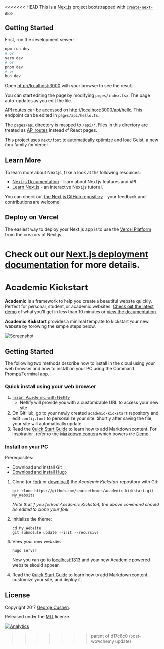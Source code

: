 <<<<<<< HEAD
This is a [Next.js](https://nextjs.org) project bootstrapped with [`create-next-app`](https://nextjs.org/docs/pages/api-reference/create-next-app).

## Getting Started

First, run the development server:

```bash
npm run dev
# or
yarn dev
# or
pnpm dev
# or
bun dev
```

Open [http://localhost:3000](http://localhost:3000) with your browser to see the result.

You can start editing the page by modifying `pages/index.tsx`. The page auto-updates as you edit the file.

[API routes](https://nextjs.org/docs/pages/building-your-application/routing/api-routes) can be accessed on [http://localhost:3000/api/hello](http://localhost:3000/api/hello). This endpoint can be edited in `pages/api/hello.ts`.

The `pages/api` directory is mapped to `/api/*`. Files in this directory are treated as [API routes](https://nextjs.org/docs/pages/building-your-application/routing/api-routes) instead of React pages.

This project uses [`next/font`](https://nextjs.org/docs/pages/building-your-application/optimizing/fonts) to automatically optimize and load [Geist](https://vercel.com/font), a new font family for Vercel.

## Learn More

To learn more about Next.js, take a look at the following resources:

- [Next.js Documentation](https://nextjs.org/docs) - learn about Next.js features and API.
- [Learn Next.js](https://nextjs.org/learn-pages-router) - an interactive Next.js tutorial.

You can check out [the Next.js GitHub repository](https://github.com/vercel/next.js) - your feedback and contributions are welcome!

## Deploy on Vercel

The easiest way to deploy your Next.js app is to use the [Vercel Platform](https://vercel.com/new?utm_medium=default-template&filter=next.js&utm_source=create-next-app&utm_campaign=create-next-app-readme) from the creators of Next.js.

Check out our [Next.js deployment documentation](https://nextjs.org/docs/pages/building-your-application/deploying) for more details.
=======
# Academic Kickstart

**Academic** is a framework to help you create a beautiful website quickly. Perfect for personal, student, or academic websites. [Check out the latest demo](https://themes.gohugo.io/theme/academic/) of what you'll get in less than 10 minutes or [view the documentation](https://sourcethemes.com/academic/docs/).

**Academic Kickstart** provides a minimal template to kickstart your new website by following the simple steps below.

[![Screenshot](https://raw.githubusercontent.com/gcushen/hugo-academic/master/academic.png)](https://github.com/gcushen/hugo-academic/)

## Getting Started

The following two methods describe how to install in the cloud using your web browser and how to install on your PC using the Command Prompt/Terminal app.

### Quick install using your web browser

1. [Install Academic with Netlify](https://app.netlify.com/start/deploy?repository=https://github.com/sourcethemes/academic-kickstart)
    * Netlify will provide you with a customizable URL to access your new site
2. On GitHub, go to your newly created `academic-kickstart` repository and edit `config.toml` to personalize your site. Shortly after saving the file, your site will automatically update
3. Read the [Quick Start Guide](https://sourcethemes.com/academic/docs/) to learn how to add Markdown content. For inspiration, refer to the [Markdown content](https://github.com/gcushen/hugo-academic/tree/master/exampleSite) which powers the [Demo](https://themes.gohugo.io/theme/academic/)

### Install on your PC

Prerequisites:

* [Download and install Git](https://git-scm.com/downloads)
* [Download and install Hugo](https://gohugo.io/getting-started/installing/#quick-install)

1. Clone (or [Fork](https://github.com/sourcethemes/academic-kickstart#fork-destination-box) or [download](https://github.com/sourcethemes/academic-kickstart/archive/master.zip)) the *Academic Kickstart* repository with Git: 

       git clone https://github.com/sourcethemes/academic-kickstart.git My_Website
    
    *Note that if you forked Academic Kickstart, the above command should be edited to clone your fork.*

2. Initialize the theme:

       cd My_Website
       git submodule update --init --recursive

3. View your new website:
      
       hugo server

    Now you can go to [localhost:1313](http://localhost:1313) and your new Academic powered website should appear.
  
4. Read the [Quick Start Guide](https://sourcethemes.com/academic/docs/) to learn how to add Markdown content, customize your site, and deploy it.

## License

Copyright 2017 [George Cushen](https://georgecushen.com).

Released under the [MIT](https://github.com/sourcethemes/academic-kickstart/blob/master/LICENSE.md) license.

[![Analytics](https://ga-beacon.appspot.com/UA-78646709-2/academic-kickstart/readme?pixel)](https://github.com/igrigorik/ga-beacon)
>>>>>>> parent of d17c8c0 (post-wowchemy update)
